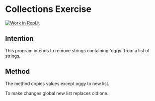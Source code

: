 
# Collections Exercise

[![Work in Repl.it](https://classroom.github.com/assets/work-in-replit-14baed9a392b3a25080506f3b7b6d57f295ec2978f6f33ec97e36a161684cbe9.svg)](https://classroom.github.com/online_ide?assignment_repo_id=2972326&assignment_repo_type=AssignmentRepo)

## Intention

This program intends to remove strings containing 'oggy' from a list of strings.

## Method

The method copies values except oggy to new list.

To make changes global new list replaces old one.
